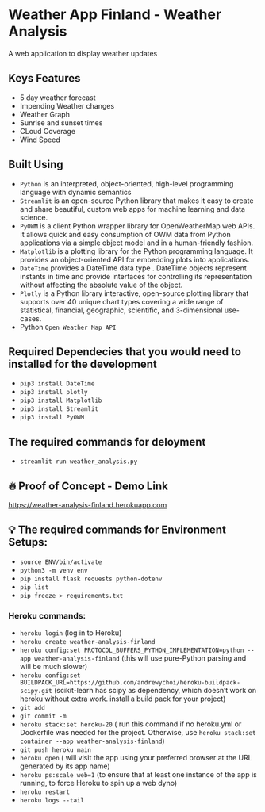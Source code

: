 # Weather App Finland - Weather Analysis
A web application to display weather updates

## Keys Features

- 5 day weather forecast
- Impending Weather changes
- Weather Graph
- Sunrise and sunset times
- CLoud Coverage
- Wind Speed

## Built Using

- `Python` is an interpreted, object-oriented, high-level programming language with dynamic semantics
- `Streamlit` is an open-source Python library that makes it easy to create and share beautiful, custom web apps for machine learning and data science.
- `PyOWM` is a client Python wrapper library for OpenWeatherMap web APIs. It allows quick and easy consumption of OWM data from Python applications via a simple object model and in a human-friendly fashion.
- `Matplotlib` is a plotting library for the Python programming language. It provides an object-oriented API for embedding plots into applications.
- `DateTime` provides a DateTime data type . DateTime objects represent instants in time and provide interfaces for controlling its representation without affecting the absolute value of the object.
- `Plotly` is a Python library interactive, open-source plotting library that supports over 40 unique chart types covering a wide range of statistical, financial, geographic, scientific, and 3-dimensional use-cases.
- Python `Open Weather Map API`

## Required Dependecies that you would need to installed for the development
- `pip3 install DateTime`
- `pip3 install plotly`
- `pip3 install Matplotlib`
- `pip3 install Streamlit`
- `pip3 install PyOWM`

## The required commands for deloyment
- `streamlit run weather_analysis.py`

## :fire: Proof of Concept - Demo Link

https://weather-analysis-finland.herokuapp.com

## :bulb: The required commands for Environment Setups:
- `source ENV/bin/activate`
- `python3 -m venv env`
- `pip install flask requests python-dotenv`
- `pip list`
- `pip freeze > requirements.txt`


### Heroku commands:
- `heroku login` (log in to Heroku)
- `heroku create weather-analysis-finland`
- `heroku config:set PROTOCOL_BUFFERS_PYTHON_IMPLEMENTATION=python --app weather-analysis-finland` (this will use pure-Python parsing and will be much slower)
- `heroku config:set BUILDPACK_URL=https://github.com/andrewychoi/heroku-buildpack-scipy.git` (scikit-learn has scipy as dependency, which doesn’t work on heroku without extra work. install a build pack for your project)
- `git add`
- `git commit -m`
- `heroku stack:set heroku-20` ( run this command if no heroku.yml or Dockerfile was needed for the project. Otherwise, use `heroku stack:set container --app weather-analysis-finland`)
- `git push heroku main`
- `heroku open` ( will visit the app using your preferred browser at the URL generated by its app name)
- `heroku ps:scale web=1` (to ensure that at least one instance of the app is running, to force Heroku to spin up a web dyno)
- `heroku restart`
- `heroku logs --tail`